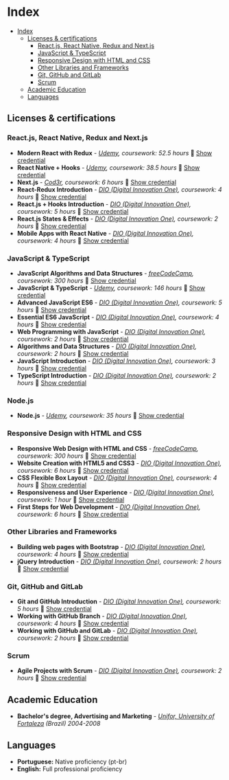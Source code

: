 # Index

- [Index](#index)
  - [Licenses & certifications](#licenses--certifications)
    - [React.js, React Native, Redux and Next.js](#reactjs-react-native-redux-and-nextjs)
    - [JavaScript & TypeScript](#javascript--typescript)
    - [Responsive Design with HTML and CSS](#responsive-design-with-html-and-css)
    - [Other Libraries and Frameworks](#other-libraries-and-frameworks)
    - [Git, GitHub and GitLab](#git-github-and-gitlab)
    - [Scrum](#scrum)
  - [Academic Education](#academic-education)
  - [Languages](#languages)

## Licenses & certifications

### React.js, React Native, Redux and Next.js

- **Modern React with Redux** - _[Udemy](https://www.udemy.com/),_ _coursework: 52.5 hours_ :paperclip: [Show credential](https://www.udemy.com/certificate/UC-f530b52c-b9e0-42d2-899a-b57769d91ed2/)
- **React Native + Hooks** - _[Udemy](https://www.udemy.com/),_ _coursework: 38.5 hours_ :paperclip: [Show credential](https://www.udemy.com/certificate/UC-08fdeb93-3036-4ce0-9d6e-db3e3528d2e8/)
- **Next.js** - _[Cod3r](https://www.cod3r.com.br/),_ _coursework: 6 hours_ :paperclip: [Show credential](https://www.cod3r.com.br/certificates/nvrp1mpjqq)
- **React-Redux Introduction** - _[DIO (Digital Innovation One)](https://web.dio.me/browse),_ _coursework: 4 hours_ :paperclip: [Show credential](https://www.dio.me/certificate/7C69B46B/share)
- **React.js + Hooks Introduction** - _[DIO (Digital Innovation One)](https://web.dio.me/browse),_ _coursework: 5 hours_ :paperclip: [Show credential](https://www.dio.me/certificate/581784D4/share)
- **React.js States & Effects** - _[DIO (Digital Innovation One)](https://web.dio.me/browse),_ _coursework: 2 hours_ :paperclip: [Show credential](https://www.dio.me/certificate/7F7468CA/share)
- **Mobile Apps with React Native** - _[DIO (Digital Innovation One)](https://web.dio.me/browse),_ _coursework: 4 hours_ :paperclip: [Show credential](https://www.dio.me/certificate/0997087F/share)
  
### JavaScript & TypeScript

- **JavaScript Algorithms and Data Structures** - _[freeCodeCamp](https://www.freecodecamp.org/),_ _coursework: 300 hours_ :paperclip: [Show credential](https://www.freecodecamp.org/certification/thiagocabralcorreia/javascript-algorithms-and-data-structures)
- **JavaScript & TypeScript** - _[Udemy](https://www.udemy.com/),_ _coursework: 146 hours_ :paperclip: [Show credential](https://udemy-certificate.s3.amazonaws.com/pdf/UC-003083e2-da8f-4356-90b6-ac0d69d72165.pdf)
- **Advanced JavaScript ES6** - _[DIO (Digital Innovation One)](https://web.dio.me/browse),_ _coursework: 5 hours_ :paperclip: [Show credential](https://www.dio.me/certificate/E2D90B5E/share)
- **Essential ES6 JavaScript** - _[DIO (Digital Innovation One)](https://web.dio.me/browse),_ _coursework: 4 hours_ :paperclip: [Show credential](https://www.dio.me/certificate/DF5FBE05/share)
- **Web Programming with JavaScript** - _[DIO (Digital Innovation One)](https://web.dio.me/browse),_ _coursework: 2 hours_ :paperclip: [Show credential](https://www.dio.me/certificate/CE61D5EE/share)
- **Algorithms and Data Structures** - _[DIO (Digital Innovation One)](https://web.dio.me/browse),_ _coursework: 2 hours_ :paperclip: [Show credential](https://www.dio.me/certificate/4B71913F/share)
- **JavaScript Introduction** - _[DIO (Digital Innovation One)](https://web.dio.me/browse),_ _coursework: 3 hours_ :paperclip: [Show credential](https://www.dio.me/certificate/F561EEC0/share)
- **TypeScript Introduction** - _[DIO (Digital Innovation One)](https://web.dio.me/browse),_ _coursework: 2 hours_ :paperclip: [Show credential](https://www.dio.me/certificate/C35B63A0/share)

### Node.js
- **Node.js** - _[Udemy](https://www.udemy.com/),_ _coursework: 35 hours_ :paperclip: [Show credential](https://udemy-certificate.s3.amazonaws.com/image/UC-0709ce25-6537-473a-997b-df1c1614da97.jpg?v=1681903667000)

### Responsive Design with HTML and CSS

- **Responsive Web Design with HTML and CSS** - _[freeCodeCamp](https://www.freecodecamp.org/),_ _coursework: 300 hours_ :paperclip: [Show credential](https://www.freecodecamp.org/certification/thiagocabralcorreia/responsive-web-design)
- **Website Creation with HTML5 and CSS3** - _[DIO (Digital Innovation One)](https://web.dio.me/browse),_ _coursework: 6 hours_ :paperclip: [Show credential](https://www.dio.me/certificate/0FDEBABB/share)
- **CSS Flexible Box Layout** - _[DIO (Digital Innovation One)](https://web.dio.me/browse),_ _coursework: 4 hours_ :paperclip: [Show credential](https://www.dio.me/certificate/9E261E48/share)
- **Responsiveness and User Experience** - _[DIO (Digital Innovation One)](https://web.dio.me/browse),_ _coursework: 1 hour_ :paperclip: [Show credential](https://www.dio.me/certificate/E0738941/share)
- **First Steps for Web Development** - _[DIO (Digital Innovation One)](https://web.dio.me/browse),_ _coursework: 6 hours_ :paperclip: [Show credential](https://www.dio.me/certificate/5CD4E20F/share)

### Other Libraries and Frameworks

- **Building web pages with Bootstrap** - _[DIO (Digital Innovation One)](https://web.dio.me/browse),_ _coursework: 4 hours_ :paperclip: [Show credential](https://www.dio.me/certificate/4DB3D461/share)
- **jQuery Introduction** - _[DIO (Digital Innovation One)](https://web.dio.me/browse),_ _coursework: 2 hours_ :paperclip: [Show credential](https://www.dio.me/certificate/16B7211A/share)

### Git, GitHub and GitLab

- **Git and GitHub Introduction** - _[DIO (Digital Innovation One)](https://web.dio.me/browse),_ _coursework: 5 hours_ :paperclip: [Show credential](https://www.dio.me/certificate/5CB80503/share)
- **Working with GitHub Branch** - _[DIO (Digital Innovation One)](https://web.dio.me/browse),_ _coursework: 4 hours_ :paperclip: [Show credential](https://www.dio.me/certificate/2BF41D03/share)
- **Working with GitHub and GitLab** - _[DIO (Digital Innovation One)](https://web.dio.me/browse),_ _coursework: 2 hours_ :paperclip: [Show credential](https://www.dio.me/certificate/45531E7B/share)

### Scrum

- **Agile Projects with Scrum** - _[DIO (Digital Innovation One)](https://web.dio.me/browse),_ _coursework: 2 hours_ :paperclip: [Show credential](https://www.dio.me/certificate/D5E81644/share)

## Academic Education

- **Bachelor's degree, Advertising and Marketing** - _[Unifor, University of Fortaleza](https://www.unifor.br/) (Brazil) 2004-2008_

## Languages

- **Portuguese:** Native proficiency (pt-br)
- **English:** Full professional proficiency
